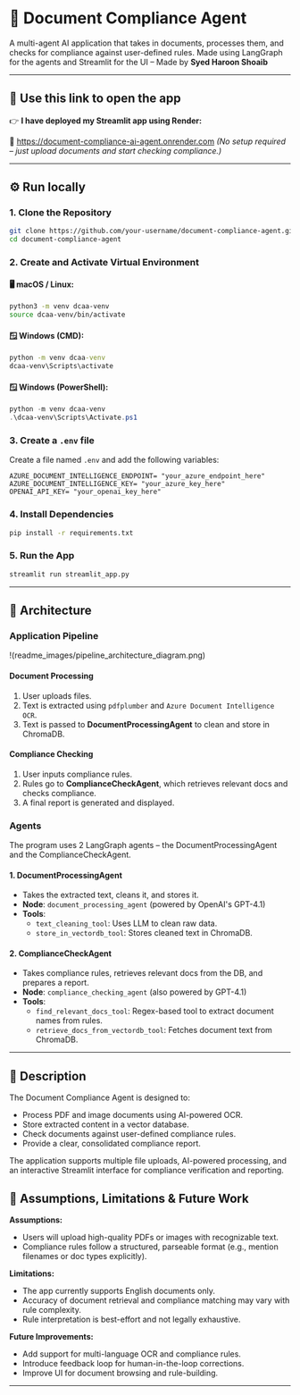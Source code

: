 # 📄 Document Compliance Agent

A multi-agent AI application that takes in documents, processes them, and checks for compliance against user-defined rules. Made using LangGraph for the agents and Streamlit for the UI – Made by **Syed Haroon Shoaib**

---

## 🚀 Use this link to open the app

👉 **I have deployed my Streamlit app using Render:**

🔗 https://document-compliance-ai-agent.onrender.com
*(No setup required – just upload documents and start checking compliance.)*

---

## ⚙️ Run locally

### 1. Clone the Repository

```bash
git clone https://github.com/your-username/document-compliance-agent.git
cd document-compliance-agent
```

### 2. Create and Activate Virtual Environment

#### 🖥 macOS / Linux:

```bash
python3 -m venv dcaa-venv
source dcaa-venv/bin/activate
```

#### 🪟 Windows (CMD):

```cmd
python -m venv dcaa-venv
dcaa-venv\Scripts\activate
```

#### 🪟 Windows (PowerShell):

```powershell
python -m venv dcaa-venv
.\dcaa-venv\Scripts\Activate.ps1
```

### 3. Create a `.env` file 

Create a file named `.env` and add the following variables:

```env
AZURE_DOCUMENT_INTELLIGENCE_ENDPOINT= "your_azure_endpoint_here"
AZURE_DOCUMENT_INTELLIGENCE_KEY= "your_azure_key_here"
OPENAI_API_KEY= "your_openai_key_here"
```

### 4. Install Dependencies

```bash
pip install -r requirements.txt
```

### 5. Run the App

```bash
streamlit run streamlit_app.py
```

---

## 🧠 Architecture

### Application Pipeline

!(readme_images/pipeline_architecture_diagram.png)

#### Document Processing
1. User uploads files.
2. Text is extracted using `pdfplumber` and `Azure Document Intelligence OCR`.
3. Text is passed to **DocumentProcessingAgent** to clean and store in ChromaDB.

#### Compliance Checking
1. User inputs compliance rules.
2. Rules go to **ComplianceCheckAgent**, which retrieves relevant docs and checks compliance.
3. A final report is generated and displayed.

### Agents

The program uses 2 LangGraph agents – the DocumentProcessingAgent and the ComplianceCheckAgent.

#### 1. DocumentProcessingAgent
- Takes the extracted text, cleans it, and stores it.
- **Node**: `document_processing_agent` (powered by OpenAI's GPT-4.1)
- **Tools**:
  - `text_cleaning_tool`: Uses LLM to clean raw data.
  - `store_in_vectordb_tool`: Stores cleaned text in ChromaDB.

#### 2. ComplianceCheckAgent
- Takes compliance rules, retrieves relevant docs from the DB, and prepares a report.
- **Node**: `compliance_checking_agent` (also powered by GPT-4.1)
- **Tools**:
  - `find_relevant_docs_tool`: Regex-based tool to extract document names from rules.
  - `retrieve_docs_from_vectordb_tool`: Fetches document text from ChromaDB.

---

## 📘 Description

The Document Compliance Agent is designed to:
- Process PDF and image documents using AI-powered OCR.
- Store extracted content in a vector database.
- Check documents against user-defined compliance rules.
- Provide a clear, consolidated compliance report.

The application supports multiple file uploads, AI-powered processing, and an interactive Streamlit interface for compliance verification and reporting.

## 🧩 Assumptions, Limitations & Future Work

**Assumptions:**

* Users will upload high-quality PDFs or images with recognizable text.
* Compliance rules follow a structured, parseable format (e.g., mention filenames or doc types explicitly).

**Limitations:**

* The app currently supports English documents only.
* Accuracy of document retrieval and compliance matching may vary with rule complexity.
* Rule interpretation is best-effort and not legally exhaustive.

**Future Improvements:**

* Add support for multi-language OCR and compliance rules.
* Introduce feedback loop for human-in-the-loop corrections.
* Improve UI for document browsing and rule-building.

---
